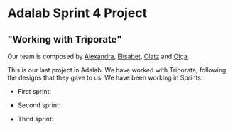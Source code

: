 # Adalab Sprint 4 Project
## "Working with Triporate"

Our team is composed by [Alexandra](https://www.linkedin.com/in/alexandrafront/), [Elísabet](https://www.linkedin.com/in/elisabet-andreu-soldado/), [Olatz](https://www.linkedin.com/in/olatz-aranzabe-developer/) and [Olga](https://www.linkedin.com/in/ojuanferrero/).


This is our last project in Adalab. We have worked with Triporate, following the designs that they gave to us.
We have been working in Sprints:

- First sprint:

  > 

- Second sprint:

  >  

- Third sprint:

  >  
